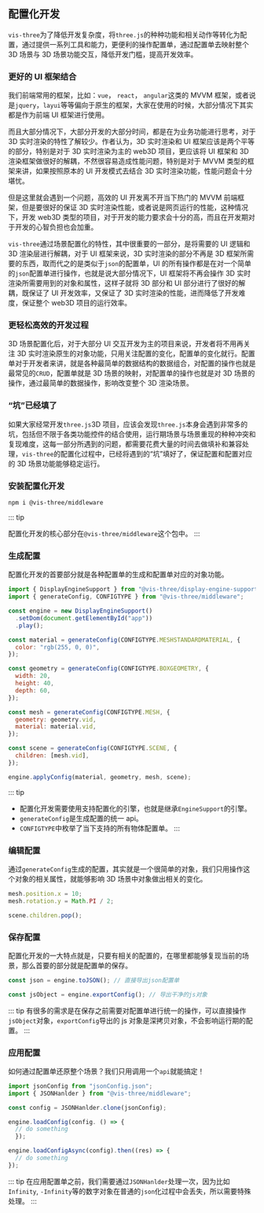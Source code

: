 ## 配置化开发

`vis-three`为了降低开发复杂度，将`three.js`的种种功能和相关动作等转化为配置，通过提供一系列工具和能力，更便利的操作配置单，通过配置单去映射整个 3D 场景与 3D 场景功能交互，降低开发门槛，提高开发效率。

### 更好的 UI 框架结合

我们前端常用的框架，比如：`vue`， `react`， `angular`这类的 MVVM 框架，或者说是`jquery`，`layui`等等偏向于原生的框架，大家在使用的时候，大部分情况下其实都是作为前端 UI 框架进行使用。

而且大部分情况下，大部分开发的大部分时间，都是在为业务功能进行思考，对于 3D 实时渲染的特性了解较少。作者认为，3D 实时渲染和 UI 框架应该是两个平等的部分，特别是对于 3D 实时渲染为主的 web3D 项目，更应该将 UI 框架和 3D 渲染框架做很好的解耦，不然很容易造成性能问题，特别是对于 MVVM 类型的框架来讲，如果按照原本的 UI 开发模式去结合 3D 实时渲染功能，性能问题会十分堪忧。

但是这里就会遇到一个问题，高效的 UI 开发离不开当下热门的 MVVM 前端框架，但是要很好的保证 3D 实时渲染性能，或者说是网页运行的性能，这种情况下，开发 web3D 类型的项目，对于开发的能力要求会十分的高，而且在开发期对于开发的心智负担也会加重。

`vis-three`通过场景配置化的特性，其中很重要的一部分，是将需要的 UI 逻辑和 3D 渲染层进行解耦，对于 UI 框架来说，3D 实时渲染的部分不再是 3D 框架所需要的东西，取而代之的是类似于`json`的配置单，UI 的所有操作都是在对一个简单的`json`配置单进行操作，也就是说大部分情况下，UI 框架将不再会操作 3D 实时渲染所需要用到的对象和属性，这样子就将 3D 部分和 UI 部分进行了很好的解耦，既保证了 UI 开发效率，又保证了 3D 实时渲染的性能，进而降低了开发难度，保证整个 web3D 项目的运行效率。

### 更轻松高效的开发过程

3D 场景配置化后，对于大部分 UI 交互开发为主的项目来说，开发者将不用再关注 3D 实时渲染原生的对象功能，只用关注配置的变化，配置单的变化就行。配置单对于开发者来讲，就是各种最简单的数据结构的数据组合，对配置的操作也就是最常见的`CRUD`，配置单就是 3D 场景的映射，对配置单的操作也就是对 3D 场景的操作，通过最简单的数据操作，影响改变整个 3D 渲染场景。

### “坑”已经填了

如果大家经常开发`three.js`3D 项目，应该会发现`three.js`本身会遇到非常多的坑，包括但不限于各类功能控件的结合使用，运行期场景与场景重现的种种冲突和复现难度，这每一部分所遇到的问题，都需要花费大量的时间去做填补和兼容处理，`vis-three`的配置化过程中，已经将遇到的“坑”填好了，保证配置和配置对应的 3D 场景功能能够稳定运行。

### 安装配置化开发

```
npm i @vis-three/middleware
```

::: tip

配置化开发的核心部分在`@vis-three/middleware`这个包中。
:::

### 生成配置

配置化开发的首要部分就是各种配置单的生成和配置单对应的对象功能。

```js
import { DisplayEngineSupport } from "@vis-three/display-engine-support";
import { generateConfig, CONFIGTYPE } from "@vis-three/middleware";

const engine = new DisplayEngineSupport()
  .setDom(document.getElementById("app"))
  .play();

const material = generateConfig(CONFIGTYPE.MESHSTANDARDMATERIAL, {
  color: "rgb(255, 0, 0)",
});

const geometry = generateConfig(CONFIGTYPE.BOXGEOMETRY, {
  width: 20,
  height: 40,
  depth: 60,
});

const mesh = generateConfig(CONFIGTYPE.MESH, {
  geometry: geometry.vid,
  material: material.vid,
});

const scene = generateConfig(CONFIGTYPE.SCENE, {
  children: [mesh.vid],
});

engine.applyConfig(material, geometry, mesh, scene);
```

::: tip

- 配置化开发需要使用支持配置化的引擎，也就是继承`EngineSupport`的引擎。
- `generateConfig`是生成配置的统一 api。
- `CONFIGTYPE`中枚举了当下支持的所有物体配置单。
  :::

### 编辑配置

通过`generateConfig`生成的配置，其实就是一个很简单的对象，我们只用操作这个对象的相关属性，就能够影响 3D 场景中对象做出相关的变化。

```js
mesh.position.x = 10;
mesh.rotation.y = Math.PI / 2;

scene.children.pop();
```

### 保存配置

配置化开发的一大特点就是，只要有相关的配置的，在哪里都能够复现当前的场景，那么首要的部分就是配置单的保存。

```js
const json = engine.toJSON(); // 直接导出json配置单

const jsObject = engine.exportConfig(); // 导出干净的js对象
```

::: tip
有很多的需求是在保存之前需要对配置单进行统一的操作，可以直接操作`jsObject`对象，`exportConfig`导出的 js 对象是深拷贝对象，不会影响运行期的配置。
:::

### 应用配置

如何通过配置单还原整个场景？我们只用调用一个`api`就能搞定！

```js
import jsonConfig from "jsonConfig.json";
import { JSONHanlder } from "@vis-three/middleware";

const config = JSONHanlder.clone(jsonConfig);

engine.loadConfig(config. () => {
  // do something
  });

engine.loadConfigAsync(config).then((res) => {
  // do something
});
```

::: tip
在应用配置单之前，我们需要通过`JSONHanlder`处理一次，因为比如`Infinity`, `-Infinity`等的数字对象在普通的`json`化过程中会丢失，所以需要特殊处理。
:::
